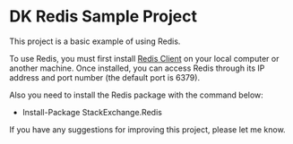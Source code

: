 # DK Redis Sample Project

This project is a basic example of using Redis.

To use Redis, you must first install <a href="https://redis.io/downloads">Redis Client</a> on your local computer or another machine. 
Once installed, you can access Redis through its IP address and port number (the default port is 6379).

Also you need to install the Redis package with the command below:
- Install-Package StackExchange.Redis

If you have any suggestions for improving this project, please let me know.
